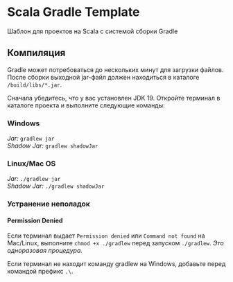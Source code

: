 # Scala Gradle Template

Шаблон для проектов на Scala с системой сборки Gradle <br>

## Компиляция

Gradle может потребоваться до нескольких минут для загрузки файлов. <br>
После сборки выходной jar-файл должен находиться в каталоге `/build/libs/*.jar`.

Сначала убедитесь, что у вас установлен JDK 19. Откройте терминал в каталоге проекта и выполните следующие команды:

### Windows

_Jar:_ `gradlew jar` <br>
_Shadow Jar:_ `gradlew shadowJar`

### Linux/Mac OS

_Jar:_ `./gradlew jar` <br>
_Shadow Jar:_ `./gradlew shadowJar`

### Устранение неполадок

#### Permission Denied

Если терминал выдает `Permission denied` или `Command not found` на Mac/Linux, выполните `chmod +x ./gradlew` перед
запуском `./gradlew`. *Это одноразовая процедура.*

Если терминал не находит команду gradlew на Windows, добавьте перед командой префикс `.\`.